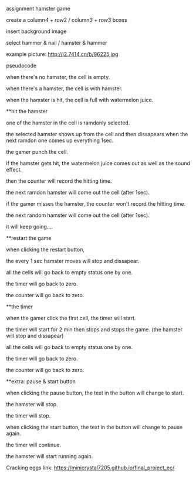 assignment
hamster game

create a column*4 + row*2 / column*3 + row*3 boxes

insert background image

select hammer & nail / hamster & hammer

example picture: http://i2.7414.cn/b/96225.jpg 

pseudocode

when there's no hamster, the cell is empty.

when there's a hamster, the cell is with hamster.

when the hamster is hit, the cell is full with watermelon juice.

**hit the hamster

one of the hamster in the cell is ramdonly selected.

the selected hamster shows up from the cell and then dissapears when the next ramdon one comes up everything 1sec.

the gamer punch the cell.

if the hamster gets hit, the watermelon juice comes out as well as the sound effect.

then the counter will record the hitting time.

the next ramdon hamster will come out the cell (after 1sec).

if the gamer misses the hamster, the counter won't record the hitting time.

the next random hamster will come out the cell (after 1sec).

it will keep going....

**restart the game

when clicking the restart button,

the every 1 sec hamster moves will stop and dissapear.

all the cells will go back to empty status one by one.

the timer will go back to zero.

the counter will go back to zero.

**the timer

when the gamer click the first cell, the timer will start.

the timer will start for 2 min then stops and stops the game. (the hamster will stop and dissapear)

all the cells will go back to empty status one by one.

the timer will go back to zero.

the counter will go back to zero.

**extra: pause & start button

when clicking the pause button, the text in the button will change to start.

the hamster will stop.

the timer will stop.

when clicking the start button, the text in the button will change to pause again.

the timer will continue.

the hamster will start running again.  

Cracking eggs link: https://minicrystal7205.github.io/final_project_ec/
